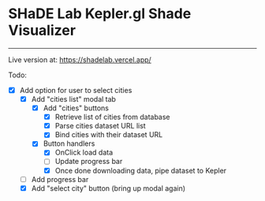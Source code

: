 # SHaDE Lab Kepler.gl Shade Visualizer
---

Live version at: https://shadelab.vercel.app/

Todo:
- [x] Add option for user to select cities
  - [x] Add "cities list" modal tab
    - [x] Add "cities" buttons
      - [x] Retrieve list of cities from database
      - [x] Parse cities dataset URL list
      - [x] Bind cities with their dataset URL
    - [x] Button handlers
      - [x] OnClick load data
      - [ ] Update progress bar
      - [x] Once done downloading data, pipe dataset to Kepler
  - [ ] Add progress bar
  - [x] Add "select city" button (bring up modal again)
